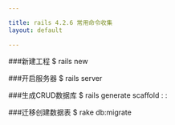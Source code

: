 ```yaml
---

title: rails 4.2.6 常用命令收集
layout: default

---
```



###新建工程
$ rails new <name>

###开启服务器
$ rails server

###生成CRUD数据库
$ rails generate scaffold <name>:<type> <name>:<type>

###迁移创建数据表
$ rake db:migrate
